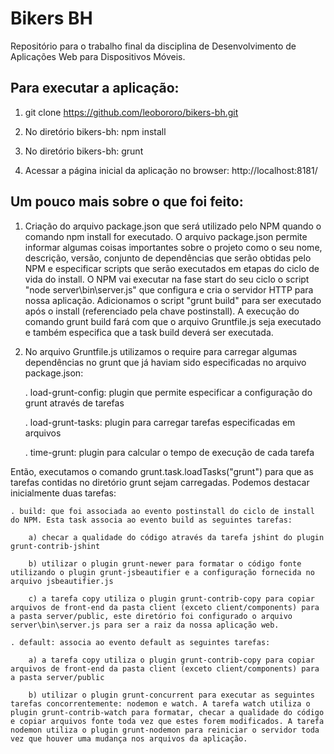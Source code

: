 # Bikers BH
Repositório para o trabalho final da disciplina de Desenvolvimento de Aplicações Web para Dispositivos Móveis.

## Para executar a aplicação:

1) git clone https://github.com/leobororo/bikers-bh.git

2) No diretório bikers-bh: npm install

3) No diretório bikers-bh: grunt

4) Acessar a página inicial da aplicação no browser: http://localhost:8181/

## Um pouco mais sobre o que foi feito:

 1) Criação do arquivo package.json que será utilizado pelo NPM quando o comando npm install for executado. O arquivo package.json permite informar algumas coisas importantes sobre o projeto como o seu nome, descrição, versão, conjunto de dependências que serão obtidas pelo NPM e especificar scripts que serão executados em etapas do ciclo de vida do install. O NPM vai executar na fase start do seu ciclo o script "node server\bin\server.js" que configura e cria o servidor HTTP para nossa aplicação. Adicionamos o script "grunt build" para ser executado após o install (referenciado pela chave postinstall). A execução do comando grunt build fará com que o arquivo Gruntfile.js seja executado e também especifica que a task build deverá ser executada.

 2) No arquivo Gruntfile.js utilizamos o require para carregar algumas dependências no grunt que já haviam sido especificadas no arquivo package.json:

 	. load-grunt-config: plugin que permite especificar a configuração do grunt através de tarefas

	. load-grunt-tasks: plugin para carregar tarefas especificadas em arquivos

	. time-grunt: plugin para calcular o tempo de execução de cada tarefa

Então, executamos o comando grunt.task.loadTasks("grunt") para que as tarefas contidas no diretório grunt sejam carregadas. Podemos destacar inicialmente duas tarefas:

	. build: que foi associada ao evento postinstall do ciclo de install do NPM. Esta task associa ao evento build as seguintes tarefas:

		a) checar a qualidade do código através da tarefa jshint do plugin grunt-contrib-jshint

		b) utilizar o plugin grunt-newer para formatar o código fonte utilizando o plugin grunt-jsbeautifier e a configuração fornecida no arquivo jsbeautifier.js

		c) a tarefa copy utiliza o plugin grunt-contrib-copy para copiar arquivos de front-end da pasta client (exceto client/components) para a pasta server/public, este diretório foi configurado o arquivo server\bin\server.js para ser a raiz da nossa aplicação web.

	. default: associa ao evento default as seguintes tarefas:

		a) a tarefa copy utiliza o plugin grunt-contrib-copy para copiar arquivos de front-end da pasta client (exceto client/components) para a pasta server/public

		b) utilizar o plugin grunt-concurrent para executar as seguintes tarefas concorrentemente: nodemon e watch. A tarefa watch utiliza o plugin grunt-contrib-watch para formatar, checar a qualidade do código e copiar arquivos fonte toda vez que estes forem modificados. A tarefa nodemon utiliza o plugin grunt-nodemon para reiniciar o servidor toda vez que houver uma mudança nos arquivos da aplicação.
